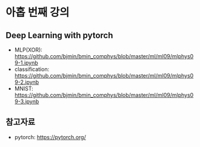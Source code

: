 # 아홉 번째 강의

## Deep Learning with pytorch

* MLP(XOR): https://github.com/bjmin/bmin_comphys/blob/master/ml/ml09/mlphys09-1.ipynb
* classification: https://github.com/bjmin/bmin_comphys/blob/master/ml/ml09/mlphys09-2.ipynb
* MNIST: https://github.com/bjmin/bmin_comphys/blob/master/ml/ml09/mlphys09-3.ipynb

## 참고자료
* pytorch: https://pytorch.org/
